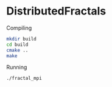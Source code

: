 # DistributedFractals

Compiling
```bash
mkdir build
cd build
cmake ..
make
```

Running
```bash
./fractal_mpi
```